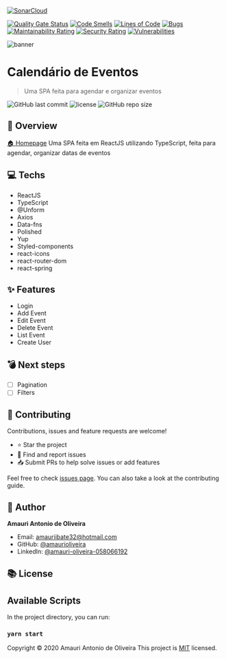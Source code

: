 [![SonarCloud](https://sonarcloud.io/images/project_badges/sonarcloud-orange.svg)](https://sonarcloud.io/dashboard?id=AmauriOliveira_Agenda-Front-End)

[![Quality Gate Status](https://sonarcloud.io/api/project_badges/measure?project=AmauriOliveira_Agenda-Front-End&metric=alert_status)](https://sonarcloud.io/dashboard?id=AmauriOliveira_Agenda-Front-End)
[![Code Smells](https://sonarcloud.io/api/project_badges/measure?project=AmauriOliveira_Agenda-Front-End&metric=code_smells)](https://sonarcloud.io/dashboard?id=AmauriOliveira_Agenda-Front-End)
[![Lines of Code](https://sonarcloud.io/api/project_badges/measure?project=AmauriOliveira_Agenda-Front-End&metric=ncloc)](https://sonarcloud.io/dashboard?id=AmauriOliveira_Agenda-Front-End)
[![Bugs](https://sonarcloud.io/api/project_badges/measure?project=AmauriOliveira_Agenda-Front-End&metric=bugs)](https://sonarcloud.io/dashboard?id=AmauriOliveira_Agenda-Front-End)
[![Maintainability Rating](https://sonarcloud.io/api/project_badges/measure?project=AmauriOliveira_Agenda-Front-End&metric=sqale_rating)](https://sonarcloud.io/dashboard?id=AmauriOliveira_Agenda-Front-End)
[![Security Rating](https://sonarcloud.io/api/project_badges/measure?project=AmauriOliveira_Agenda-Front-End&metric=security_rating)](https://sonarcloud.io/dashboard?id=AmauriOliveira_Agenda-Front-End)
[![Vulnerabilities](https://sonarcloud.io/api/project_badges/measure?project=AmauriOliveira_Agenda-Front-End&metric=vulnerabilities)](https://sonarcloud.io/dashboard?id=AmauriOliveira_Agenda-Front-End)

  ![banner](https://i.imgur.com/lQLfHMs.jpg)

# Calendário de Eventos

> Uma SPA feita para agendar e organizar eventos

![GitHub last commit](https://img.shields.io/github/last-commit/amaurioliveira/Agenda-Front-End)
![license](https://img.shields.io/github/license/amaurioliveira/Agenda-Front-End)
![GitHub repo size](https://img.shields.io/github/repo-size/amaurioliveira/Agenda-Front-End)

## :telescope: Overview

  [🏠 Homepage](https://github.com/AmauriOliveira/Agenda-Front-End)
Uma SPA feita em ReactJS utilizando TypeScript, feita para agendar, organizar datas de eventos
## :computer: Techs

- ReactJS
- TypeScript
- @Unform
- Axios
- Data-fns
- Polished
- Yup
- Styled-components
- react-icons
- react-router-dom
- react-spring

## :sparkles: Features

- Login
- Add Event
- Edit Event
- Delete Event
- List Event
- Create User

## :bomb: Next steps

- [ ] Pagination
- [ ] Filters

## :star2: Contributing

Contributions, issues and feature requests are welcome!

- ⭐️ Star the project
- 🐛 Find and report issues
- 📥 Submit PRs to help solve issues or add features

Feel free to check [issues page](https://github.com/amaurioliveira/Agenda-Front-End/issues). You can also take a look at the contributing guide.

## :bow: Author

**Amauri Antonio de Oliveira**
* Email: amauriibate32@hotmail.com
* GitHub: [@amaurioliveira](https://github.com/amaurioliveira)
* LinkedIn: [@amauri-oliveira-058066192](https://linkedin.com/in/amauri-oliveira-058066192)

## :books: License

## Available Scripts

In the project directory, you can run:

### `yarn start`

Copyright © 2020 Amauri Antonio de Oliveira
This project is [MIT](license) licensed.
